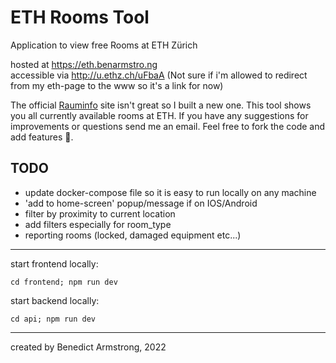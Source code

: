 # ETH Rooms Tool

Application to view free Rooms at ETH Zürich

hosted at https://eth.benarmstro.ng<br>
accessible via http://u.ethz.ch/uFbaA (Not sure if i'm allowed to redirect from my eth-page to the www so it's a link for now)

The official <a href="http://www.rauminfo.ethz.ch/IndexPre.do">Rauminfo</a>
site isn't great so I built a new one. This tool shows you all currently available rooms at ETH.
If you have any suggestions for improvements or questions send me an email. Feel free to fork the code and add features 👾.

## TODO

- update docker-compose file so it is easy to run locally on any machine
- 'add to home-screen' popup/message if on IOS/Android
- filter by proximity to current location
- add filters especially for room_type
- reporting rooms (locked, damaged equipment etc...)

---

start frontend locally:

```{bash}
cd frontend; npm run dev
```

start backend locally:

```{bash}
cd api; npm run dev
```

---

created by Benedict Armstrong, 2022
